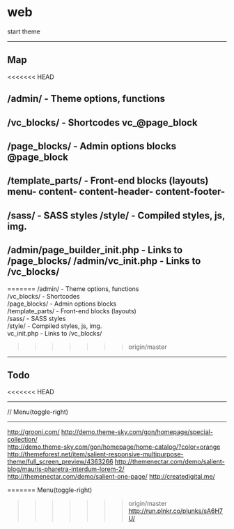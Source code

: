 # web
start theme

------------------------
Map
------------------------
<<<<<<< HEAD

/admin/             - Theme options, functions
-------------------------------------
/vc_blocks/         - Shortcodes
vc_@page_block
-------------------------------------
/page_blocks/       - Admin options blocks
@page_block
-------------------------------------
/template_parts/    - Front-end blocks (layouts)
menu-
content-
content-header-
content-footer-
-------------------------------------
/sass/            					- SASS styles
/style/             				- Compiled styles, js, img.
-------------------------------------
/admin/page_builder_init.php 		- Links to /page_blocks/
/admin/vc_init.php        			- Links to /vc_blocks/ 
-------------------------------------
=======
/admin/             - Theme options, functions <br>
/vc_blocks/         - Shortcodes  <br>
/page_blocks/       - Admin options blocks  <br>
/template_parts/    - Front-end blocks (layouts)  <br>
/sass/              - SASS styles  <br>
/style/             - Compiled styles, js, img.  <br>
vc_init.php         - Links to /vc_blocks/ <br>

>>>>>>> origin/master


------------------------
Todo
------------------------
<<<<<<< HEAD

------------------
// Menu(toggle-right)


------------------------
http://grooni.com/
http://demo.theme-sky.com/gon/homepage/special-collection/  
http://demo.theme-sky.com/gon/homepage/home-catalog/?color=orange
http://themeforest.net/item/salient-responsive-multipurpose-theme/full_screen_preview/4363266
http://themenectar.com/demo/salient-blog/mauris-pharetra-interdum-lorem-2/
http://themenectar.com/demo/salient-one-page/
http://createdigital.me/






=======
Menu(toggle-right) <br>
>>>>>>> origin/master
http://run.plnkr.co/plunks/sA6H7U/
 <br>
